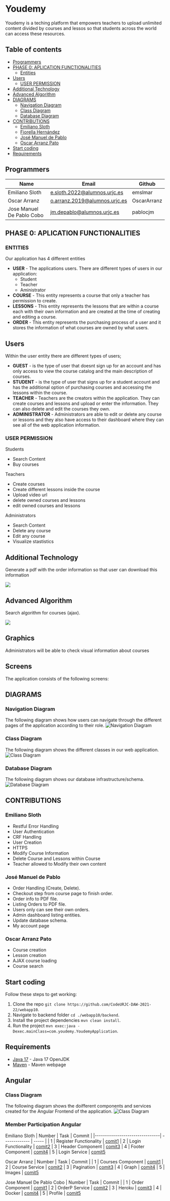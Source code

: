 # Youdemy

Youdemy is a teching platform that empowers teachers to upload unlimited content divided by courses and lessos so that students across the world can access these resources.

## Table of contents

- [Programmers](#Programmers)
- [PHASE 0: APLICATION FUNCTIONALITIES](#PHASE-0:-APLICATION-FUNCTIONALITIES)
  - [Entities](#ENTITIES)
- [Users](#Users)
  - [USER PERMISSION](#USER-PERMISSION)
- [Additional Technology](#Additional-Technology)
- [Advanced Algorithm](#Advanced-Algorithm)
- [DIAGRAMS](#DIAGRAMS)
  - [Navigation Diagram](#Navigation-Diagram)
  - [Class Diagram](#Class-Diagram)
  - [Database Diagram](#Database-Diagram)
- [CONTRIBUTIONS](#CONTRIBUTIONS)
  - [Emiliano Sloth](#Emiliano-Sloth)
  - [Fiorella Hernández](#Fiorella-Hernández)
  - [José Manuel de Pablo](#José-Manuel-de-Pablo)
  - [Oscar Arranz Pato](#Oscar-Arranz-Pato)
- [Start coding](#Start-coding)
- [Requirements](#Requirements)

## Programmers

| Name                           |  Email  |    Github  |
|--------------------------------| ------------- | ----- |
| Emiliano Sloth                 | e.sloth.2022@alumnos.urjc.es  | emslmar |
| Oscar Arranz                   | o.arranz.2019@alumnos.urjc.es | OscarArranz |
| Jose Manuel De Pablo Cobo      | jm.depablo@alumnos.urjc.es | pablocjm |

## PHASE 0: APLICATION FUNCTIONALITIES

### ENTITIES

Our application has 4 different entities
* **USER** - The applications users. There are different types of users in our application:
  * Student
  * Teacher
  * Aministrator 
* **COURSE** - This entity represents a course that only a teacher has permission to create.
* **LESSONS** - This entity represents the lessons that are within a course each with their own information and are created at the time of creating and editing a course. 
* **ORDER** - This entity represents the purchasing process of a user and it stores the information of what courses are owned by what users. 

## Users
Within the user entity there are different types of users;

* **GUEST** - is the type of user that doesnt sign up for an account and has only access to view the course catalog and the main description of courses.
* **STUDENT** - is the type of user that signs up for a student account and has the additional option of purchasing courses and accessing the lessons within the course.
* **TEACHER** - Teachers are the creators within the application. They can create courses and lessons and upload or enter the information. They can also delete and edit the courses they own.
* **ADMINISTRATOR** - Administrators are able to edit or delete any course or lessons and they also have access to their dashboard where they can see all of the web application information.


### USER PERMISSION

Students
- Search Content
- Buy courses

Teachers
- Create courses
- Create different lessons inside the course
- Upload video url
- delete owned courses and lessons
- edit owned courses and lessons

Administrators
- Search Content
- Delete any course
- Edit any course
- Visualize stastistics
 

## Additional Technology

Generate a pdf with the order information so that user can download this information

![](/diagrams_and_images/additional_technology.png)

## Advanced Algorithm 

Search algorithm for courses (ajax).

![](/diagrams_and_images/algorithm.png)

## Graphics
Administrators will be able to check visual information about courses

## Screens

The application consists of the following screens:

## DIAGRAMS

### Navigation Diagram
The following diagram shows how users can navigate through the different pages of the application according to their role.
![Navigation Diagram](/diagrams_and_images/Navigation_Diagram.png)

### Class Diagram
The following diagram shows the different classes in our web application.
![Class Diagram](diagrams_and_images/New_Class_Diagram.jpeg)

### Database Diagram
The following diagram shows our database infrastructure/schema.
![Database Diagram](/diagrams_and_images/database_schema.jpeg)

## CONTRIBUTIONS

### Emiliano Sloth 
  - Restful Error Handling
  - User Authentication
  - CRF Handling
  - User Creation
  - HTTPS
  - Modify Course Information
  - Delete Course and Lessons within Course
  - Teacher allowed to Modify their own content


### José Manuel de Pablo 
  - Order Handling (Create, Delete).
  - Checkout step from course page to finish order.
  - Order info to PDF file.
  - Listing Orders to PDF file.
  - Users only can see their own orders.
  - Admin dashboard listing entities.
  - Update database schema.
  - My account page

### Oscar Arranz Pato
  - Course creation
  - Lesson creation
  - AJAX course loading
  - Course search


## Start coding
Follow these steps to get working:

1. Clone the repo `git clone https://github.com/CodeURJC-DAW-2021-22/webapp10`.
2. Navigate to backend folder `cd ./webapp10/backend`.
3. Install the project dependencies `mvn clean install`.
4. Run the project `mvn exec:java -Dexec.mainClass=com.youdemy.YoudemyApplication`.

## Requirements
- [Java 17](https://openjdk.java.net/projects/jdk/17/) - Java 17 OpenJDK
- [Maven](https://maven.apache.org/) - Maven webpage

## Angular

### Class Diagram 
The following diagram shows the doifferent components and services created for the Angular Frontend of the application.
![Class Diagram](diagrams_and_images/angular_diagram.png)

### Member Participation Angular

Emiliano Sloth
| Number                           |  Task  |    Commit  |
|--------------------------------| ------------- | ----- |
| 1        | Register Functionality | [comit1](https://github.com/CodeURJC-DAW-2021-22/webapp10/commit/d1888ca914937b795ff21d96d94dfa3ec765de6a)
| 2        | Login Functionality | [comit2](https://github.com/CodeURJC-DAW-2021-22/webapp10/commit/d1888ca914937b795ff21d96d94dfa3ec765de6a)
| 3        | Header Component | [comit3](https://github.com/CodeURJC-DAW-2021-22/webapp10/commit/d1888ca914937b795ff21d96d94dfa3ec765de6a)
| 4        | Footer Component | [comit4](https://github.com/CodeURJC-DAW-2021-22/webapp10/commit/d1888ca914937b795ff21d96d94dfa3ec765de6a)
| 5        | Login Service | [comit5](https://github.com/CodeURJC-DAW-2021-22/webapp10/commit/d1888ca914937b795ff21d96d94dfa3ec765de6a)


Oscar Arranz
| Number                           |  Task  |    Commit  |
| 1        | Courses Component | [comit1](https://github.com/CodeURJC-DAW-2021-22/webapp10/commit/d1888ca914937b795ff21d96d94dfa3ec765de6a)
| 2        | Course Service | [comit2](https://github.com/CodeURJC-DAW-2021-22/webapp10/commit/d1888ca914937b795ff21d96d94dfa3ec765de6a)
| 3        | Pagination | [comit3](https://github.com/CodeURJC-DAW-2021-22/webapp10/commit/d1888ca914937b795ff21d96d94dfa3ec765de6a)
| 4        | Graph | [comit4](https://github.com/CodeURJC-DAW-2021-22/webapp10/commit/d1888ca914937b795ff21d96d94dfa3ec765de6a)
| 5        | Images | [comit5](https://github.com/CodeURJC-DAW-2021-22/webapp10/commit/d1888ca914937b795ff21d96d94dfa3ec765de6a)


Jose Manuel De Pablo Cobo 
| Number                           |  Task  |    Commit  |
| 1        | Order Component | [comit1](https://github.com/CodeURJC-DAW-2021-22/webapp10/commit/d1888ca914937b795ff21d96d94dfa3ec765de6a)
| 2        | OrderP Service | [comit2](https://github.com/CodeURJC-DAW-2021-22/webapp10/commit/d1888ca914937b795ff21d96d94dfa3ec765de6a)
| 3        | Heroku | [comit3](https://github.com/CodeURJC-DAW-2021-22/webapp10/commit/d1888ca914937b795ff21d96d94dfa3ec765de6a)
| 4        | Docker | [comit4](https://github.com/CodeURJC-DAW-2021-22/webapp10/commit/d1888ca914937b795ff21d96d94dfa3ec765de6a)
| 5        | Profile | [comit5](https://github.com/CodeURJC-DAW-2021-22/webapp10/commit/d1888ca914937b795ff21d96d94dfa3ec765de6a)


